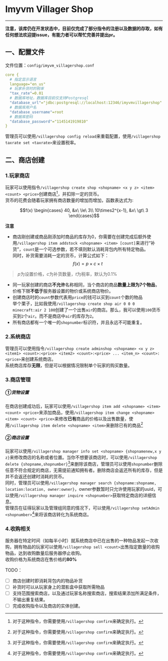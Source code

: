 # Imyvm Villager Shop
***
**注意，该库仍在开发状态中，目前仅完成了部分指令的注册以及数据的存取，如有任何想法欢迎提issue，有能力者可以帮忙完善并提出pr。**
## 一、配置文件
文件位置：`config/imyvm_villagershop.conf`
```yaml
core {
  # 指定显示语言
  language="en_us"
  # 玩家补货时的税率
  "tax_rate"=0.01
  # 数据库地址，数据库目前仅支持Postgresql
  "database_url"="jdbc:postgresql://localhost:12346/imyvmvillagershop"
  # 数据库用户名
  "database_username"=root
  # 数据库密码
  "database_password"="1145141919810"
}
```
管理员可以使用`/villagershop config reload`来重载配置，使用`/villagershop taxrate set <taxrate>`来设置税率。
## 二、商店创建
### 1.玩家商店
玩家可以使用指令`/villagershop create shop <shopname> <x y z> <item> <count> <price>`创建商店[^1]，并扣除一定的货币。  
货币的花费会随着玩家拥有商店数量的增加而增加，函数表达式为:
```math
f(x)
\begin{cases}
40, &x\ \le\ 3\\
10\times2^{x-1}, &x\ \gt\ 3
\end{cases}
```
**注意**
- 商店刚创建或商品刚添加时商品的库存为0，你需要在创建完成后额外使用`/villagershop item addstock <shopname> <item> [count]`来进行“补货”，`count`是一个可选参数，若不填则默认消耗背包内所有特定物品。  
同时，补货需要消耗一定的货币，计算公式如下：
$$f(x) = p \times c \times t$$  
> $p$为设置价格，$c$为补货数量，$t$为税率，默认为0.1%
- 同一玩家创建的商店**不允许**名称相同，当个商店的商品**数量上限为7个物品**，价格下限**不低于**服务器设置的物价或系统商店物价。
- 创建商店时的`count`参数代表用`price`的钱可以买到`count`个数的物品  
举个栗子，比如我使用`/villagershop create shop air 0 0 0 minecraft:air 2 100`创建了一个出售`air`的商店。那么，我可以使用`100`货币买到`2`个`air`。而不是商店中`air`的库存为`2`。
- 所有商店都有一个唯一的`shopnumber`标识符，并且永远不可能重复。
### 2.系统商店
管理员可以使用指令`/villagershop create adminshop <shopname> <x y z> <item1> <count>:<price> <item2> <count>:<price> ... <item_n> <count>:<price>`来创建系统商店。  
系统商店库存**无限**，但是可以根据情况限制单个玩家的购买数量。  
### 3.商店管理
##### ①货物设置
在商店创建成功后，玩家可以使用`/villagershop item add <shopname> <item> <count> <price>`来添加商品，使用`/villagershop item change <shopname> <item> <count> <price>`来修改**已有**商品的价格以及出售数量，使用`/villagershop item delete <shopname> <item>`来删除已有的商品[^1]  
##### ②商店设置
玩家可以使用`/villagershop manager info set <shopname> {shopnamenew,x y z}`来修改商店的名称或者位置。当你不想要该商店时，可以使用`/villagershop delete {shopname,shopnumber}`[^1]来删除该商店，管理员可以使用`shopnumber`删除任意不符合规定的商店，无需提前通知拥有者。删除商店会返还所有的库存，但是并不会返还创建时消耗的货币。  
同时，管理员可以使用`/villagershop manager search {shopname:shopname, location:location, owner:owner}`，owner参数暂时只允许使用玩家的uuid，可以使用`/villagershop manager inquire <shopnumber>`获取特定商店的详细信息。    
管理员在征得玩家以及管理组同意的情况下，可以使用`/villagershop setAdmin <shopnumber>`[^1]来将该商店转化为系统商店。  
### 4.收购相关
服务器在特定时间（如每半小时）就系统商店中已在出售的一种物品发起一次收购，拥有物品的玩家可以使用`/villagershop sell <count>`出售指定数量的收购物品，达到收购数量后服务器停止收购。  
收购价格为系统商店在售价格的**80%**  

TODO：  
 - [ ] 商店创建时即消耗背包内的物品补货   
 - [ ] 补货时可以从玩家身上的潜影盒中获取所需物品   
 - [ ] 支持范围搜索商店，以及通过玩家名称搜索商店，搜索结果添加所满足条件，不输出重复结果。
 - [ ] 完成收购指令以及商店的实体创建。

[^1]: 对于这种指令，你需要使用`/villagershop confirm`来确定执行。
